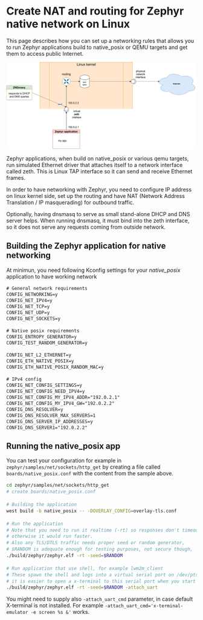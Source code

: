 # Create NAT and routing for Zephyr native network on Linux

This page describes how you can set up a networking rules that allows you to run Zephyr applications
build to native_posix or QEMU targets and get them to access public Internet.



![Network overview](nat.png)

Zephyr applications, when build on native_posix or various qemu targets,
run simulated Ethernet driver that attaches itself to a network interface called zeth.
This is Linux TAP interface so it can send and receive Ethernet frames.

In order to have networking with Zephyr, you need to configure IP address on linux kernel side,
set up the routing and have NAT (Network Address Translation / IP masquerading) for outbound
traffic.

Optionally, having dnsmasq to serve as small stand-alone DHCP and DNS server helps.
When running dnsmasq, it must bind into the zeth interface, so it does not serve any
requests coming from outside network.

## Building the Zephyr application for native networking

At minimun, you need following Kconfig settings for your *native_posix* application to have
working network

```
# General network requirements
CONFIG_NETWORKING=y
CONFIG_NET_IPV4=y
CONFIG_NET_TCP=y
CONFIG_NET_UDP=y
CONFIG_NET_SOCKETS=y

# Native posix requirements
CONFIG_ENTROPY_GENERATOR=y
CONFIG_TEST_RANDOM_GENERATOR=y

CONFIG_NET_L2_ETHERNET=y
CONFIG_ETH_NATIVE_POSIX=y
CONFIG_ETH_NATIVE_POSIX_RANDOM_MAC=y

# IPv4 config
CONFIG_NET_CONFIG_SETTINGS=y
CONFIG_NET_CONFIG_NEED_IPV4=y
CONFIG_NET_CONFIG_MY_IPV4_ADDR="192.0.2.1"
CONFIG_NET_CONFIG_MY_IPV4_GW="192.0.2.2"
CONFIG_DNS_RESOLVER=y
CONFIG_DNS_RESOLVER_MAX_SERVERS=1
CONFIG_DNS_SERVER_IP_ADDRESSES=y
CONFIG_DNS_SERVER1="192.0.2.2"
```

## Running the native_posix app

You can test your configuration for example in `zephyr/samples/net/sockets/http_get` by creating
a file called `boards/native_posix.conf` with the content from the sample above.

```sh
cd zephyr/samples/net/sockets/http_get
# create boards/native_posix.conf

# Building the application
west build -b native_posix -- -DOVERLAY_CONFIG=overlay-tls.conf

# Run the application
# Note that you need to run it realtime (-rt) so responses don't timeout,
# otherwise it would run faster.
# Also any TLS/DTLS traffic needs proper seed or random generator,
# $RANDOM is adequate enough for testing purposes, not secure though,
./build/zephyr/zephyr.elf -rt -seed=$RANDOM

# Run application that use shell, for example lwm2m_client
# These spawn the shell and logs into a virtual serial port on /dev/pts/X
# it is easier to open a x-terminal to this serial port when you start the application
./build/zephyr/zephyr.elf -rt -seed=$RANDOM -attach_uart
```

You might need to supply also `-attach_uart_cmd` parameter, in case default X-terminal is not
installed. For example `-attach_uart_cmd='x-terminal-emulator -e screen %s &'` works.
